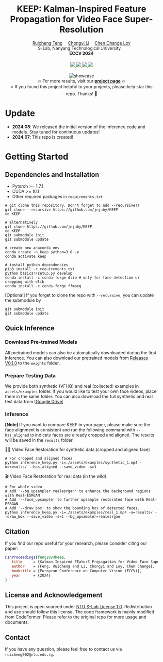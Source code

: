 <div align="center">

<h1>KEEP: Kalman-Inspired Feature Propagation for Video Face Super-Resolution</h1>
<div>
    <a href='https://jnjaby.github.io/' target='_blank'>Ruicheng Feng</a>&emsp;
    <a href='https://li-chongyi.github.io/' target='_blank'>Chongyi Li</a>&emsp;
    <a href='https://www.mmlab-ntu.com/person/ccloy/' target='_blank'>Chen Change Loy</a>
</div>
<div>
    S-Lab, Nanyang Technological University&emsp; 
</div>

<div>
    <strong>ECCV 2024</strong>
</div>

<div>
    <h4 align="center">
        <a href="https://arxiv.org/abs/2408.05205" target='_blank'>
        <img src="https://img.shields.io/badge/arXiv-KEEP-b31b1b.svg">
        </a>
        <a href="https://jnjaby.github.io/projects/KEEP/" target='_blank'>
        <img src="https://img.shields.io/badge/🐳-Project%20Page-blue">
        </a>
        <a href="https://www.youtube.com/watch?v=Qr0cseESPqM/" target='_blank'>
        <img src="https://img.shields.io/badge/Demo%20Video-%23FF0000.svg?logo=YouTube&logoColor=white">
        <a href="https://github.com/jnjaby/KEEP/"><img src="https://img.shields.io/github/stars/jnjaby/KEEP">
        </a>
        </a>
    </h4>
</div>


<p align="center">
  <img src="./assets/images/KEEP_showcase.gif" alt="showcase">
  <br>
  🔥 For more results, visit our <a href="https://jnjaby.github.io/projects/KEEP/"><strong>project page</strong></a> 🔥
  <br>
  ⭐ If you found this project helpful to your projects, please help star this repo. Thanks! 🤗
</p>

</div>


# Update
- **2024.08**: We released the initial version of the inference code and models. Stay tuned for continuous updates!
- **2024.07**: This repo is created!


# Getting Started

## Dependencies and Installation

- Pytorch >= 1.7.1
- CUDA >= 10.1
- Other required packages in `requirements.txt`
```
# git clone this repository. Don't forget to add --recursive!!
git clone --recursive https://github.com/jnjaby/KEEP
cd KEEP

# alternatively
git clone https://github.com/jnjaby/KEEP
cd KEEP
git submodule init
git submodule update

# create new anaconda env
conda create -n keep python=3.8 -y
conda activate keep

# install python dependencies
pip3 install -r requirements.txt
python basicsr/setup.py develop
conda install -c conda-forge dlib # only for face detection or cropping with dlib
conda install -c conda-forge ffmpeg
```

[Optional] If you forget to clone the repo with `--recursive`, you can update the submodule by 
```
git submodule init
git submodule update
```

## Quick Inference

### Download Pre-trained Models
All pretrained models can also be automatically downloaded during the first inference.
You can also download our pretrained models from [Releases V0.1.0](https://github.com/jnjaby/KEEP/releases/tag/v0.1.0) to the `weights` folder.


### Prepare Testing Data
We provide both synthetic (VFHQ) and real (collected) examples in `assets/examples` folder. If you would like to test your own face videos, place them in the same folder.
You can also download the full synthetic and real test data from [[Google Drive](https://drive.google.com/drive/folders/16yqGKQnjCzrdVK_SQSzFhULEfhSxMUH_?usp=sharing)].



### Inference
**[Note]** If you want to compare KEEP in your paper, please make sure the face alignment is consistent and run the following command with `--has_aligned` to indicate faces are already cropped and aligned. The results will be saved in the `results` folder.


🧑🏻 Video Face Restoration for synthetic data (cropped and aligned face)
```
# For cropped and aligned faces
python inference_keep.py -i=./assets/examples/synthetic_1.mp4 -o=results/ --has_aligned --save_video -s=1
```

🎬 Video Face Restoration for real data (in the wild)
```
# For whole video
# Add '--bg_upsampler realesrgan' to enhance the background regions with Real-ESRGAN
# Add '--face_upsample' to further upsample restorated face with Real-ESRGAN
# Add '--draw_box' to show the bounding box of detected faces.
python inference_keep.py -i=./assets/examples/real_1.mp4 -o=results/ --draw_box --save_video -s=1 --bg_upsampler=realesrgan
```


## Citation

   If you find our repo useful for your research, please consider citing our paper:

   ```bibtex
@InProceedings{feng2024keep,
      title     = {Kalman-Inspired FEaturE Propagation for Video Face Super-Resolution},
      author    = {Feng, Ruicheng and Li, Chongyi and Loy, Chen Change},
      booktitle = {European Conference on Computer Vision (ECCV)},
      year      = {2024}
}
   ```


## License and Acknowledgement

This project is open sourced under [NTU S-Lab License 1.0](https://github.com/jnjaby/KEEP/blob/main/LICENSE). Redistribution and use should follow this license.
The code framework is mainly modified from [CodeFormer](https://github.com/sczhou/CodeFormer/). Please refer to the original repo for more usage and documents.


## Contact

If you have any question, please feel free to contact us via `ruicheng002@ntu.edu.sg`.
